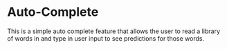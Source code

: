 # Auto-Complete

This is a simple auto complete feature that allows the user to read a library of words in and type in user input to see predictions for those words. 
